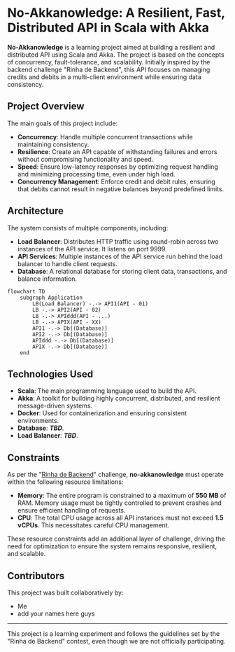 # No-Akkanowledge: A Resilient, Fast, Distributed API in Scala with Akka

**No-Akkanowledge** is a learning project aimed at building a resilient and distributed API using Scala and Akka. The project is based on the concepts of concurrency, fault-tolerance, and scalability. Initially inspired by the backend challenge "Rinha de Backend", this API focuses on managing credits and debits in a multi-client environment while ensuring data consistency.

## Project Overview

The main goals of this project include:

- **Concurrency**: Handle multiple concurrent transactions while maintaining consistency.
- **Resilience**: Create an API capable of withstanding failures and errors without compromising functionality and speed.
- **Speed**: Ensure low-latency responses by optimizing request handling and minimizing processing time, even under high load.
- **Concurrency Management**: Enforce credit and debit rules, ensuring that debits cannot result in negative balances beyond predefined limits.

## Architecture

The system consists of multiple components, including:

- **Load Balancer**: Distributes HTTP traffic using round-robin across two instances of the API service. It listens on port 9999.
- **API Services**: Multiple instances of the API service run behind the load balancer to handle client requests.
- **Database**: A relational database for storing client data, transactions, and balance information.

```mermaid
flowchart TD
    subgraph Application
        LB(Load Balancer) -.-> API1(API - 01)
        LB -.-> API2(API - 02)
        LB -.-> APIddd(API - ...)
        LB -.-> APIX(API - XX)
        API1 -.-> Db[(Database)]
        API2 -.-> Db[(Database)]
        APIddd -.-> Db[(Database)]
        APIX -.-> Db[(Database)]
    end
```

## Technologies Used

- **Scala**: The main programming language used to build the API.
- **Akka**: A toolkit for building highly concurrent, distributed, and resilient message-driven systems.
- **Docker**: Used for containerization and ensuring consistent environments.
- **Database**: **_TBD_**.
- **Load Balancer**: **_TBD_**.

## Constraints

As per the "[Rinha de Backend](https://github.com/zanfranceschi/rinha-de-backend-2024-q1)" challenge, **no-akkanowledge** must operate within the following resource limitations:

- **Memory**: The entire program is constrained to a maximum of **550 MB** of RAM. Memory usage must be tightly controlled to prevent crashes and ensure efficient handling of requests.
- **CPU**: The total CPU usage across all API instances must not exceed **1.5 vCPUs**. This necessitates careful CPU management.

These resource constraints add an additional layer of challenge, driving the need for optimization to ensure the system remains responsive, resilient, and scalable.

## Contributors

This project was built collaboratively by:

- Me
- add your names here guys

---

This project is a learning experiment and follows the guidelines set by the "Rinha de Backend" contest, even though we are not officially participating.
